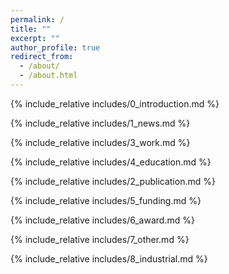 ```yaml
---
permalink: /
title: ""
excerpt: ""
author_profile: true
redirect_from: 
  - /about/
  - /about.html
---
```


{% include_relative includes/0_introduction.md %}

{% include_relative includes/1_news.md %}

{% include_relative includes/3_work.md %}

{% include_relative includes/4_education.md %}

{% include_relative includes/2_publication.md %}

{% include_relative includes/5_funding.md %}

{% include_relative includes/6_award.md %}

{% include_relative includes/7_other.md %}

{% include_relative includes/8_industrial.md %}
